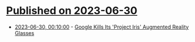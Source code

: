 # [Published on 2023-06-30](index.md)

* [2023-06-30, 00:10:00](https://tech.slashdot.org/story/23/06/29/2058226/google-kills-its-project-iris-augmented-reality-glasses?utm_source=rss1.0mainlinkanon&utm_medium=feed) - [Google Kills Its 'Project Iris' Augmented Reality Glasses](https://tech.slashdot.org/story/23/06/29/2058226/google-kills-its-project-iris-augmented-reality-glasses?utm_source=rss1.0mainlinkanon&utm_medium=feed)
